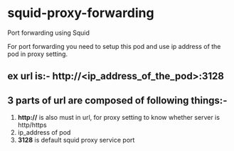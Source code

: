 # squid-proxy-forwarding
Port forwarding using Squid

For port forwarding you need to setup this pod and use ip address of the pod in proxy setting.

## ex url is:- http://<ip_address_of_the_pod>:**3128** 

## 3 parts of url are composed of following things:-

1) **http://** is also must in url, for proxy setting to know whether server is http/https
2) ip_address of pod
3) **3128** is default squid proxy service port

